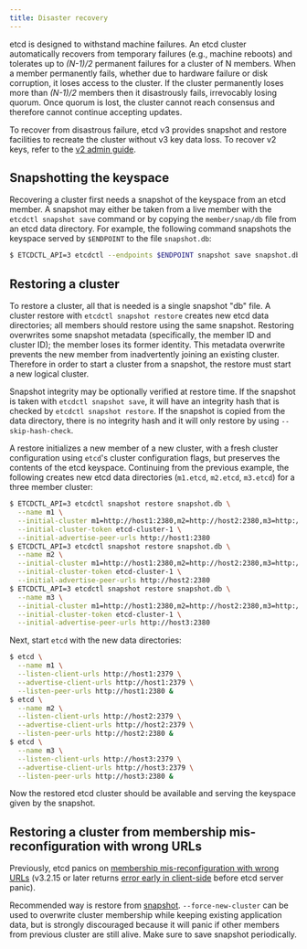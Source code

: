 ```yaml
---
title: Disaster recovery
---
```


etcd is designed to withstand machine failures. An etcd cluster automatically recovers from temporary failures (e.g., machine reboots) and tolerates up to *(N-1)/2* permanent failures for a cluster of N members. When a member permanently fails, whether due to hardware failure or disk corruption, it loses access to the cluster. If the cluster permanently loses more than *(N-1)/2* members then it disastrously fails, irrevocably losing quorum. Once quorum is lost, the cluster cannot reach consensus and therefore cannot continue accepting updates.

To recover from disastrous failure, etcd v3 provides snapshot and restore facilities to recreate the cluster without v3 key data loss. To recover v2 keys, refer to the [v2 admin guide][v2_recover].

[v2_recover]: /docs/v2.3/admin_guide#disaster-recovery

## Snapshotting the keyspace

Recovering a cluster first needs a snapshot of the keyspace from an etcd member. A snapshot may either be taken from a live member with the `etcdctl snapshot save` command or by copying the `member/snap/db` file from an etcd data directory. For example, the following command snapshots the keyspace served by `$ENDPOINT` to the file `snapshot.db`:

```sh
$ ETCDCTL_API=3 etcdctl --endpoints $ENDPOINT snapshot save snapshot.db
```

## Restoring a cluster

To restore a cluster, all that is needed is a single snapshot "db" file. A cluster restore with `etcdctl snapshot restore` creates new etcd data directories; all members should restore using the same snapshot. Restoring overwrites some snapshot metadata (specifically, the member ID and cluster ID); the member loses its former identity. This metadata overwrite prevents the new member from inadvertently joining an existing cluster. Therefore in order to start a cluster from a snapshot, the restore must start a new logical cluster.

Snapshot integrity may be optionally verified at restore time. If the snapshot is taken with `etcdctl snapshot save`, it will have an integrity hash that is checked by `etcdctl snapshot restore`. If the snapshot is copied from the data directory, there is no integrity hash and it will only restore by using `--skip-hash-check`.

A restore initializes a new member of a new cluster, with a fresh cluster configuration using `etcd`'s cluster configuration flags, but preserves the contents of the etcd keyspace. Continuing from the previous example, the following creates new etcd data directories (`m1.etcd`, `m2.etcd`, `m3.etcd`) for a three member cluster:

```sh
$ ETCDCTL_API=3 etcdctl snapshot restore snapshot.db \
  --name m1 \
  --initial-cluster m1=http://host1:2380,m2=http://host2:2380,m3=http://host3:2380 \
  --initial-cluster-token etcd-cluster-1 \
  --initial-advertise-peer-urls http://host1:2380
$ ETCDCTL_API=3 etcdctl snapshot restore snapshot.db \
  --name m2 \
  --initial-cluster m1=http://host1:2380,m2=http://host2:2380,m3=http://host3:2380 \
  --initial-cluster-token etcd-cluster-1 \
  --initial-advertise-peer-urls http://host2:2380
$ ETCDCTL_API=3 etcdctl snapshot restore snapshot.db \
  --name m3 \
  --initial-cluster m1=http://host1:2380,m2=http://host2:2380,m3=http://host3:2380 \
  --initial-cluster-token etcd-cluster-1 \
  --initial-advertise-peer-urls http://host3:2380
```

Next, start `etcd` with the new data directories:

```sh
$ etcd \
  --name m1 \
  --listen-client-urls http://host1:2379 \
  --advertise-client-urls http://host1:2379 \
  --listen-peer-urls http://host1:2380 &
$ etcd \
  --name m2 \
  --listen-client-urls http://host2:2379 \
  --advertise-client-urls http://host2:2379 \
  --listen-peer-urls http://host2:2380 &
$ etcd \
  --name m3 \
  --listen-client-urls http://host3:2379 \
  --advertise-client-urls http://host3:2379 \
  --listen-peer-urls http://host3:2380 &
```

Now the restored etcd cluster should be available and serving the keyspace given by the snapshot.

## Restoring a cluster from membership mis-reconfiguration with wrong URLs

Previously, etcd panics on [membership mis-reconfiguration with wrong URLs](https://github.com/etcd-io/etcd/issues/9173) (v3.2.15 or later returns [error early in client-side](https://github.com/etcd-io/etcd/pull/9174) before etcd server panic).

Recommended way is restore from [snapshot](#snapshotting-the-keyspace). `--force-new-cluster` can be used to overwrite cluster membership while keeping existing application data, but is strongly discouraged because it will panic if other members from previous cluster are still alive. Make sure to save snapshot periodically.

